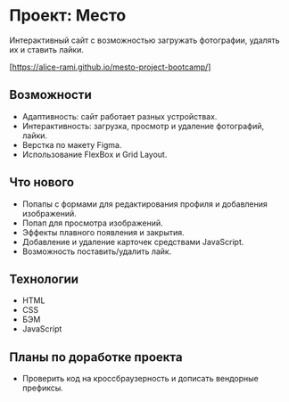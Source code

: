 # Проект: Место

Интерактивный сайт с возможностью загружать фотографии, удалять их и ставить лайки.

[https://alice-rami.github.io/mesto-project-bootcamp/]

## Возможности
* Адаптивность: сайт работает разных устройствах.
* Интерактивность: загрузка, просмотр и удаление фотографий, лайки.
* Верстка по макету Figma.
* Использование FlexBox и Grid Layout.

## Что нового
* Попапы с формами для редактирования профиля и добавления изображений.
* Попап для просмотра изображений.
* Эффекты плавного появления и закрытия.
* Добавление и удаление карточек средствами JavaScript.
* Возможность поставить/удалить лайк.

## Технологии

* HTML
* CSS
* БЭМ
* JavaScript

## Планы по доработке проекта

* Проверить код на кроссбраузерность и дописать вендорные префиксы.